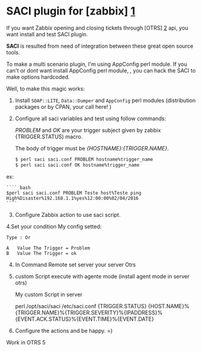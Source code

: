 SACI plugin for [zabbix] [1]
==============================

If you want Zabbix opening and closing tickets through [OTRS] [2] api, you want
install and test SACI plugin. 

**SACI** is resulted from need of integration between these great open source tools.

To make a multi scenario plugin, I'm using AppConfig perl module. 
If you can't or dont want install AppConfig perl module, , you can hack the SACI 
to make options hardcoded. 

Well, to make this magic works:

1. Install `SOAP::LITE`, `Data::Dumper` and `AppConfig` perl modules (distribution packages or by CPAN, your call here! )

2. Configure all saci variables and test using follow commands:

    *PROBLEM* and *OK* are your trigger subject given by zabbix {TRIGGER.STATUS) macro.

    The body of trigger must be *{HOSTNAME}:{TRIGGER.NAME}*.

    ```` bash
    $ perl saci saci.conf PROBLEM hostname%trigger_name 
    $ perl saci saci.conf OK hostname%trigger_name
    ````
ex:

    ```` bash
    $perl saci saci.conf PROBLEM Teste host%Teste ping High%Disaster%192.168.1.1%yes%12:00:00%02/04/2016
    ````


3. Configure Zabbix action to use saci script.

4.Set your condition My config setted:


    Type : Or

    A   Value The Trigger = Problem
    B   Value The Trigger = ok

4. In Command Remote set server your server Otrs

5. custom Script execute with agente mode (install agent mode in server otrs)

      My custom Script in server 

      perl /opt/saci/saci /etc/saci.conf {TRIGGER.STATUS} {HOST.NAME}%{TRIGGER.NAME}%{TRIGGER.SEVERITY}%{IPADDRESS}%{EVENT.ACK.STATUS}%{EVENT.TIME}%{EVENT.DATE} 


5. Configure the actions and be happy. =)


Work in OTRS 5 


[1]: http://zabbix.com "Zabbix"
[2]: http://otrs.org "OTRS"

